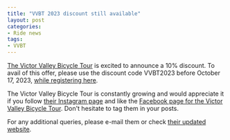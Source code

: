 ```yaml
---
title: "VVBT 2023 discount still available"
layout: post
categories:
- Ride news
tags:
- VVBT
---
```


[The Victor Valley Bicycle Tour](https://http://victorvalleybicycletour.com) is excited to announce a 10% discount. To avail of this offer, please use the discount code VVBT2023 before October 17, 2023, [while registering here](https://www.active.com).

The Victor Valley Bicycle Tour is constantly growing and would appreciate it if you follow [their Instagram page](https://www.instagram.com/victor_valley_bicycle_tour/) and like the [Facebook page for the Victor Valley Bicycle Tour](https://www.facebook.com/victorvalleybicycletour/). Don't hesitate to tag them in your posts.

For any additional queries, please e-mail them or check [their updated website](https://http://victorvalleybicycletour.com/).
